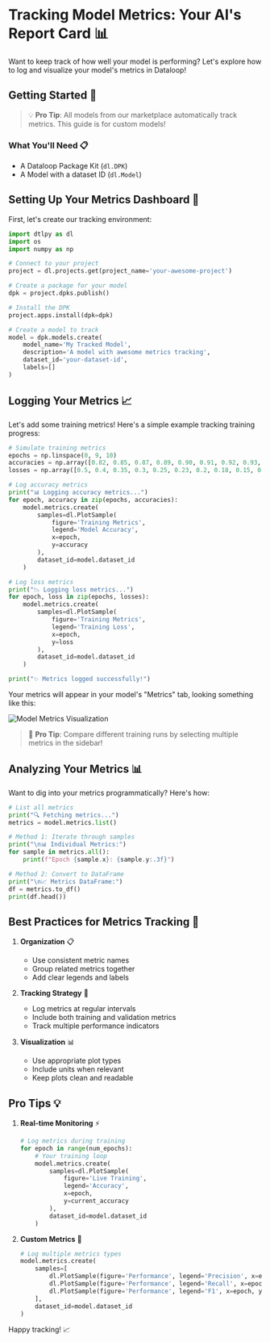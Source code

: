 # Tracking Model Metrics: Your AI's Report Card 📊

Want to keep track of how well your model is performing? Let's explore how to log and visualize your model's metrics in Dataloop! 

## Getting Started 🚀

> 💡 **Pro Tip**: All models from our marketplace automatically track metrics. This guide is for custom models!

### What You'll Need 📋
- A Dataloop Package Kit (`dl.DPK`)
- A Model with a dataset ID (`dl.Model`)

## Setting Up Your Metrics Dashboard 🎯

First, let's create our tracking environment:

```python
import dtlpy as dl
import os
import numpy as np

# Connect to your project
project = dl.projects.get(project_name='your-awesome-project')

# Create a package for your model
dpk = project.dpks.publish()

# Install the DPK
project.apps.install(dpk=dpk)

# Create a model to track
model = dpk.models.create(
    model_name='My Tracked Model',
    description='A model with awesome metrics tracking',
    dataset_id='your-dataset-id',
    labels=[]
)
```

## Logging Your Metrics 📈

Let's add some training metrics! Here's a simple example tracking training progress:

```python
# Simulate training metrics
epochs = np.linspace(0, 9, 10)
accuracies = np.array([0.82, 0.85, 0.87, 0.89, 0.90, 0.91, 0.92, 0.93, 0.94, 0.95])
losses = np.array([0.5, 0.4, 0.35, 0.3, 0.25, 0.23, 0.2, 0.18, 0.15, 0.13])

# Log accuracy metrics
print("📊 Logging accuracy metrics...")
for epoch, accuracy in zip(epochs, accuracies):
    model.metrics.create(
        samples=dl.PlotSample(
            figure='Training Metrics',
            legend='Model Accuracy',
            x=epoch,
            y=accuracy
        ),
        dataset_id=model.dataset_id
    )

# Log loss metrics
print("📉 Logging loss metrics...")
for epoch, loss in zip(epochs, losses):
    model.metrics.create(
        samples=dl.PlotSample(
            figure='Training Metrics',
            legend='Training Loss',
            x=epoch,
            y=loss
        ),
        dataset_id=model.dataset_id
    )

print("✨ Metrics logged successfully!")
```

Your metrics will appear in your model's "Metrics" tab, looking something like this:

![Model Metrics Visualization](../../../../assets/images/model_management/tutorial_model_metrics.png)

> 🎯 **Pro Tip**: Compare different training runs by selecting multiple metrics in the sidebar!

## Analyzing Your Metrics 📊

Want to dig into your metrics programmatically? Here's how:

```python
# List all metrics
print("🔍 Fetching metrics...")
metrics = model.metrics.list()

# Method 1: Iterate through samples
print("\n📊 Individual Metrics:")
for sample in metrics.all():
    print(f"Epoch {sample.x}: {sample.y:.3f}")

# Method 2: Convert to DataFrame
print("\n📈 Metrics DataFrame:")
df = metrics.to_df()
print(df.head())
```

## Best Practices for Metrics Tracking 👑

1. **Organization** 📋
   - Use consistent metric names
   - Group related metrics together
   - Add clear legends and labels

2. **Tracking Strategy** 🎯
   - Log metrics at regular intervals
   - Include both training and validation metrics
   - Track multiple performance indicators

3. **Visualization** 📊
   - Use appropriate plot types
   - Include units when relevant
   - Keep plots clean and readable

## Pro Tips 💡

1. **Real-time Monitoring** ⚡
   ```python
   # Log metrics during training
   for epoch in range(num_epochs):
       # Your training loop
       model.metrics.create(
           samples=dl.PlotSample(
               figure='Live Training',
               legend='Accuracy',
               x=epoch,
               y=current_accuracy
           ),
           dataset_id=model.dataset_id
       )
   ```

2. **Custom Metrics** 🎨
   ```python
   # Log multiple metrics types
   model.metrics.create(
       samples=[
           dl.PlotSample(figure='Performance', legend='Precision', x=epoch, y=precision),
           dl.PlotSample(figure='Performance', legend='Recall', x=epoch, y=recall),
           dl.PlotSample(figure='Performance', legend='F1', x=epoch, y=f1_score)
       ],
       dataset_id=model.dataset_id
   )
   ```

Happy tracking! 📈
